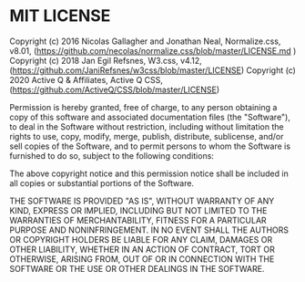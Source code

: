 # MIT LICENSE
Copyright (c) 2016 Nicolas Gallagher and Jonathan Neal, Normalize.css, v8.01, (https://github.com/necolas/normalize.css/blob/master/LICENSE.md )
Copyright (c) 2018 Jan Egil Refsnes, W3.css, v4.12, (https://github.com/JaniRefsnes/w3css/blob/master/LICENSE)
Copyright (c) 2020 Active Q & Affiliates, Active Q CSS, (https://github.com/ActiveQ/CSS/blob/master/LICENSE)

Permission is hereby granted, free of charge, to any person obtaining a copy
of this software and associated documentation files (the "Software"), to deal
in the Software without restriction, including without limitation the rights
to use, copy, modify, merge, publish, distribute, sublicense, and/or sell
copies of the Software, and to permit persons to whom the Software is
furnished to do so, subject to the following conditions:

The above copyright notice and this permission notice shall be included in all
copies or substantial portions of the Software.

THE SOFTWARE IS PROVIDED "AS IS", WITHOUT WARRANTY OF ANY KIND, EXPRESS OR
IMPLIED, INCLUDING BUT NOT LIMITED TO THE WARRANTIES OF MERCHANTABILITY,
FITNESS FOR A PARTICULAR PURPOSE AND NONINFRINGEMENT. IN NO EVENT SHALL THE
AUTHORS OR COPYRIGHT HOLDERS BE LIABLE FOR ANY CLAIM, DAMAGES OR OTHER
LIABILITY, WHETHER IN AN ACTION OF CONTRACT, TORT OR OTHERWISE, ARISING FROM,
OUT OF OR IN CONNECTION WITH THE SOFTWARE OR THE USE OR OTHER DEALINGS IN THE
SOFTWARE. 
